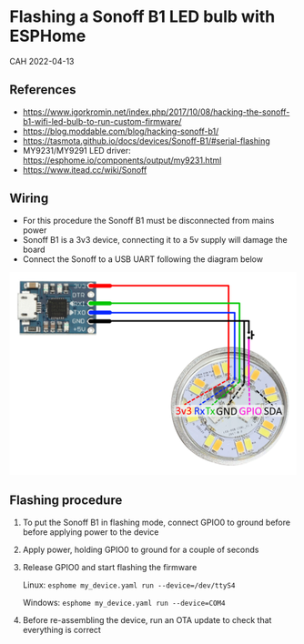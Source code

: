 # Flashing a Sonoff B1 LED bulb with ESPHome

CAH 2022-04-13

## References

- <https://www.igorkromin.net/index.php/2017/10/08/hacking-the-sonoff-b1-wifi-led-bulb-to-run-custom-firmware/>
- <https://blog.moddable.com/blog/hacking-sonoff-b1/>
- <https://tasmota.github.io/docs/devices/Sonoff-B1/#serial-flashing>
- MY9231/MY9291 LED driver: <https://esphome.io/components/output/my9231.html>
- <https://www.itead.cc/wiki/Sonoff>

## Wiring

- For this procedure the Sonoff B1 must be disconnected from mains power
- Sonoff B1 is a 3v3 device, connecting it to a 5v supply will damage the board
- Connect the Sonoff to a USB UART following the diagram below

![Sonoff B1 UART connection diagram](../images/sonoff_b1_serial_connection.png)

## Flashing procedure

1. To put the Sonoff B1 in flashing mode, connect GPIO0 to ground before before applying power to the device
2. Apply power, holding GPIO0 to ground for a couple of seconds
3. Release GPIO0 and start flashing the firmware

    Linux: `esphome my_device.yaml run --device=/dev/ttyS4`

    Windows: `esphome my_device.yaml run --device=COM4`

4. Before re-assembling the device, run an OTA update to check that everything is correct

